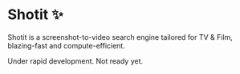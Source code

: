 # Shotit :sparkles:

Shotit is a screenshot-to-video search engine
tailored for TV & Film, blazing-fast and
compute-efficient.

Under rapid development. Not ready yet.
